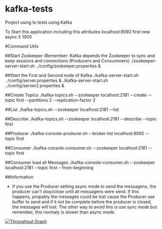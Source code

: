 # kafka-tests
Project using to tests using Kafka

To Start this application including this attributes localhost:9092 first new async 5 1000

#Command Utils

##Start Zookeeper (Remember: Kafka depends the Zookeeper to sync and keep sessions and connections (Producers and Consummers)
    ./zookeeper-server-start.sh ../config/zookeeper.properties &

##Start the First and Second node of Kafka 
    ./kafka-server-start.sh ../config/server.properties &
    ./kafka-server-start.sh ../config/server2.properties &

##Create Topics
    ./kafka-topics.sh --zookeeper localhost:2181 --create --topic first --partitions 2 --replication-factor 2

##List
    ./kafka-topics.sh --zookeeper localhost:2181 --list

##Describe
    ./kafka-topics.sh --zookeeper localhost:2181 --describe --topic first

##Producer
    ./kafka-console-producer.sh --broker-list localhost:9092 --topic first

##Consumer
    ./kafka-console-consumer.sh --zookeeper localhost:2181 --topic first

##Consumer load all Messages
    ./kafka-console-consumer.sh --zookeeper localhost:2181 --topic first --from-beginning

##Information
- if you use the Producer setting async mode to send the messagens, the producer can't stop/close until all messagens were send. If this happens, propably the messages could be lost cause the Producer use buffer to send and if it not be complete before the producer is closed, the messages will lost. The other way to avoid this is use sync mode but remember, this normaly is slower than async mode.

 [![Throughput Graph](https://graphs.waffle.io/justoeu/kafka-tests/throughput.svg)](https://waffle.io/justoeu/kafka-tests/metrics/throughput) 
